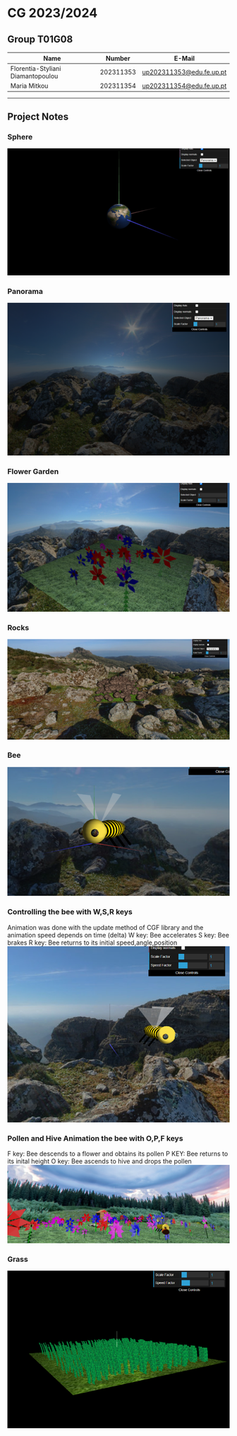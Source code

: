 # CG 2023/2024
## Group T01G08
| Name                                       | Number    | E-Mail                   |
| ----------------                           | --------- | ------------------       |
| Florentia-Styliani Diamantopoulou          | 202311353 | up202311353@edu.fe.up.pt | 
| Maria Mitkou                               | 202311354 | up202311354@edu.fe.up.pt | 

----
## Project Notes
### Sphere
![Screenshot 1](screenshots/spherephoto.png)

### Panorama
![Screenshot 2](screenshots/project-t01g08-1.png)

### Flower Garden
![Screenshot 3](screenshots/project-t01g08-2.png)

### Rocks
![Screenshot 4](screenshots/project-t01g08-3.png)

### Bee
![Screenshot 5](screenshots/project-t01g08-4.png)

### Controlling the bee with W,S,R keys
Animation was done with the update method of CGF library and the animation speed depends on time (delta)
W key: Bee accelerates
S key: Bee brakes
R key: Bee returns to its initial speed,angle,position
![Screenshot 6](screenshots/project-t01g08-5.png)



### Pollen and Hive Animation the bee with O,P,F keys
F key: Bee descends to a flower and obtains its pollen
P KEY: Bee returns to its inital height
O key: Bee ascends to hive and drops the pollen
![Screenshot 7](screenshots/project-t01g08-6.png)


### Grass 
![Screenshot 8](screenshots/project-t01g08-7.png)